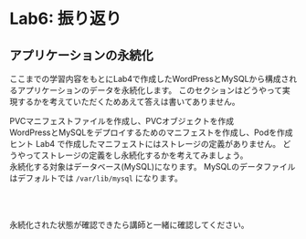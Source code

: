 # Lab6: 振り返り

## アプリケーションの永続化
ここまでの学習内容をもとにLab4で作成したWordPressとMySQLから構成されるアプリケーションのデータを永続化します。 このセクションはどうやって実現するかを考えていただくためあえて答えは書いてありません。

PVCマニフェストファイルを作成し、PVCオブジェクトを作成<br>
WordPressとMySQLをデプロイするためのマニフェストを作成し、Podを作成<br>
ヒント Lab4 で作成したマニフェストにはストレージの定義がありません。 どうやってストレージの定義をし永続化するかを考えてみましょう。<br>
 永続化する対象はデータベース(MySQL)になります。 MySQLのデータファイルはデフォルトでは `/var/lib/mysql` になります。<br>

 <br>
 <br>

永続化された状態が確認できたら講師と一緒に確認してください。

